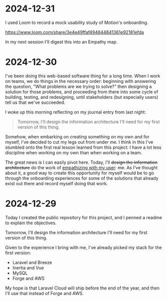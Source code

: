 # 2024-12-31

I used Loom to record a mock usability study of Motion's onboarding.

https://www.loom.com/share/3e4e49ffaf494844841361e92181efda

In my next session I'll digest this into an Empathy map.

# 2024-12-30

I've been doing this web-based software thing for a long time. When I work on teams, we do things in the necessary 
order: beginning with answering the question, "What problems are we trying to solve?" then designing a solution for 
those problems, and proceeding from there into some cycle of building, testing, and redesigning, until stakeholders 
(but especially users) tell us that we've succeeded.

I woke up this morning reflecting on my journal entry from last night:

> Tomorrow, I'll design the information architecture I'll need for my first version of this thing.

Somehow, when embarking on creating something on my own and for myself, I've decided to cut my legs out
from under me. I think in this I've stumbled onto the first real lesson learned from this project: I have a lot
less discipline when working on my own than when working on a team.

The great news is I can easily pivot here. Today, I'll ~~design the information architecture~~ do the
work of [empathizing with my user](https://www.nngroup.com/articles/empathy-mapping/): me. As I've thought about it,
a good way to create this opportunity for myself would be to go through the onboarding experiences for some of the
solutions that already exist out there and record myself doing that work.


# 2024-12-29

Today I created the public repository for this project, and I penned a readme to explain the objectives.

Tomorrow, I'll design the information architecture I'll need for my first version of this thing.

Given to the experience I bring with me, I've already picked my stack for the first version:

- Laravel and Breeze
- Inertia and Vue
- MySQL
- Forge and AWS

My hope is that Laravel Cloud will ship before the end of the year, and then I'll use that instead of Forge and AWS.